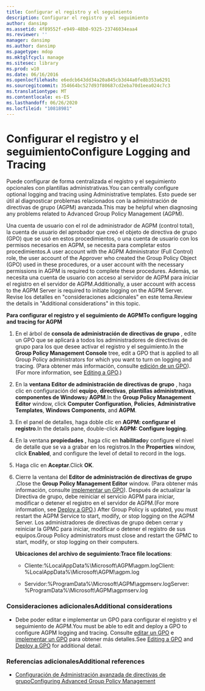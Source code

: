 ```yaml
---
title: Configurar el registro y el seguimiento
description: Configurar el registro y el seguimiento
author: dansimp
ms.assetid: 4f89552f-e949-48b0-9325-23746034eaa4
ms.reviewer: ''
manager: dansimp
ms.author: dansimp
ms.pagetype: mdop
ms.mktglfcycl: manage
ms.sitesec: library
ms.prod: w10
ms.date: 06/16/2016
ms.openlocfilehash: e6edcb643dd34a20a845cb3d44a0fe8b353a6291
ms.sourcegitcommit: 354664bc527d93f80687cd2eba70d1eea024c7c3
ms.translationtype: MT
ms.contentlocale: es-ES
ms.lasthandoff: 06/26/2020
ms.locfileid: "10818981"
---
```

# <span data-ttu-id="00e1c-103">Configurar el registro y el seguimiento</span><span class="sxs-lookup"><span data-stu-id="00e1c-103">Configure Logging and Tracing</span></span>


<span data-ttu-id="00e1c-104">Puede configurar de forma centralizada el registro y el seguimiento opcionales con plantillas administrativas.</span><span class="sxs-lookup"><span data-stu-id="00e1c-104">You can centrally configure optional logging and tracing using Administrative templates.</span></span> <span data-ttu-id="00e1c-105">Esto puede ser útil al diagnosticar problemas relacionados con la administración de directivas de grupo (AGPM) avanzada.</span><span class="sxs-lookup"><span data-stu-id="00e1c-105">This may be helpful when diagnosing any problems related to Advanced Group Policy Management (AGPM).</span></span>

<span data-ttu-id="00e1c-106">Una cuenta de usuario con el rol de administrador de AGPM (control total), la cuenta de usuario del aprobador que creó el objeto de directiva de grupo (GPO) que se usó en estos procedimientos, o una cuenta de usuario con los permisos necesarios en AGPM, se necesita para completar estos procedimientos.</span><span class="sxs-lookup"><span data-stu-id="00e1c-106">A user account with the AGPM Administrator (Full Control) role, the user account of the Approver who created the Group Policy Object (GPO) used in these procedures, or a user account with the necessary permissions in AGPM is required to complete these procedures.</span></span> <span data-ttu-id="00e1c-107">Además, se necesita una cuenta de usuario con acceso al servidor de AGPM para iniciar el registro en el servidor de AGPM.</span><span class="sxs-lookup"><span data-stu-id="00e1c-107">Additionally, a user account with access to the AGPM Server is required to initiate logging on the AGPM Server.</span></span> <span data-ttu-id="00e1c-108">Revise los detalles en "consideraciones adicionales" en este tema.</span><span class="sxs-lookup"><span data-stu-id="00e1c-108">Review the details in "Additional considerations" in this topic.</span></span>

**<span data-ttu-id="00e1c-109">Para configurar el registro y el seguimiento de AGPM</span><span class="sxs-lookup"><span data-stu-id="00e1c-109">To configure logging and tracing for AGPM</span></span>**

1.  <span data-ttu-id="00e1c-110">En el árbol de **consola de administración de directivas de grupo** , edite un GPO que se aplicará a todos los administradores de directivas de grupo para los que desee activar el registro y el seguimiento.</span><span class="sxs-lookup"><span data-stu-id="00e1c-110">In the **Group Policy Management Console** tree, edit a GPO that is applied to all Group Policy administrators for which you want to turn on logging and tracing.</span></span> <span data-ttu-id="00e1c-111">(Para obtener más información, consulte [edición de un GPO](editing-a-gpo-agpm30ops.md)).</span><span class="sxs-lookup"><span data-stu-id="00e1c-111">(For more information, see [Editing a GPO](editing-a-gpo-agpm30ops.md).)</span></span>

2.  <span data-ttu-id="00e1c-112">En la **ventana Editor de administración de directivas de grupo** , haga clic en configuración del **equipo**, **directivas**, **plantillas administrativas**, **componentes de Windows**y **AGPM**.</span><span class="sxs-lookup"><span data-stu-id="00e1c-112">In the **Group Policy Management Editor** window, click **Computer Configuration**, **Policies**, **Administrative Templates**, **Windows Components**, and **AGPM**.</span></span>

3.  <span data-ttu-id="00e1c-113">En el panel de detalles, haga doble clic en **AGPM: configurar el registro**.</span><span class="sxs-lookup"><span data-stu-id="00e1c-113">In the details pane, double-click **AGPM: Configure logging**.</span></span>

4.  <span data-ttu-id="00e1c-114">En la ventana **propiedades** , haga clic en **habilitado**y configure el nivel de detalle que se va a grabar en los registros.</span><span class="sxs-lookup"><span data-stu-id="00e1c-114">In the **Properties** window, click **Enabled**, and configure the level of detail to record in the logs.</span></span>

5.  <span data-ttu-id="00e1c-115">Haga clic en **Aceptar**.</span><span class="sxs-lookup"><span data-stu-id="00e1c-115">Click **OK**.</span></span>

6.  <span data-ttu-id="00e1c-116">Cierre la ventana del **Editor de administración de directivas de grupo** .</span><span class="sxs-lookup"><span data-stu-id="00e1c-116">Close the **Group Policy Management Editor** window.</span></span> <span data-ttu-id="00e1c-117">(Para obtener más información, consulte [implementar un GPO](deploy-a-gpo-agpm30ops.md)). Después de actualizar la Directiva de grupo, debe reiniciar el servicio AGPM para iniciar, modificar o detener el registro en el servidor de AGPM.</span><span class="sxs-lookup"><span data-stu-id="00e1c-117">(For more information, see [Deploy a GPO](deploy-a-gpo-agpm30ops.md).) After Group Policy is updated, you must restart the AGPM Service to start, modify, or stop logging on the AGPM Server.</span></span> <span data-ttu-id="00e1c-118">Los administradores de directivas de grupo deben cerrar y reiniciar la GPMC para iniciar, modificar o detener el registro de sus equipos.</span><span class="sxs-lookup"><span data-stu-id="00e1c-118">Group Policy administrators must close and restart the GPMC to start, modify, or stop logging on their computers.</span></span>

    <span data-ttu-id="00e1c-119">**Ubicaciones del archivo de seguimiento**:</span><span class="sxs-lookup"><span data-stu-id="00e1c-119">**Trace file locations**:</span></span>

    -   <span data-ttu-id="00e1c-120">Cliente:%LocalAppData%\\Microsoft\\AGPM\\agpm.log</span><span class="sxs-lookup"><span data-stu-id="00e1c-120">Client: %LocalAppData%\\Microsoft\\AGPM\\agpm.log</span></span>

    -   <span data-ttu-id="00e1c-121">Servidor:%ProgramData%\\Microsoft\\AGPM\\agpmserv.log</span><span class="sxs-lookup"><span data-stu-id="00e1c-121">Server: %ProgramData%\\Microsoft\\AGPM\\agpmserv.log</span></span>

### <span data-ttu-id="00e1c-122">Consideraciones adicionales</span><span class="sxs-lookup"><span data-stu-id="00e1c-122">Additional considerations</span></span>

-   <span data-ttu-id="00e1c-123">Debe poder editar e implementar un GPO para configurar el registro y el seguimiento de AGPM.</span><span class="sxs-lookup"><span data-stu-id="00e1c-123">You must be able to edit and deploy a GPO to configure AGPM logging and tracing.</span></span> <span data-ttu-id="00e1c-124">Consulte [editar un GPO](editing-a-gpo-agpm30ops.md) e [implementar un GPO](deploy-a-gpo-agpm30ops.md) para obtener más detalles.</span><span class="sxs-lookup"><span data-stu-id="00e1c-124">See [Editing a GPO](editing-a-gpo-agpm30ops.md) and [Deploy a GPO](deploy-a-gpo-agpm30ops.md) for additional detail.</span></span>

### <span data-ttu-id="00e1c-125">Referencias adicionales</span><span class="sxs-lookup"><span data-stu-id="00e1c-125">Additional references</span></span>

-   [<span data-ttu-id="00e1c-126">Configuración de Administración avanzada de directivas de grupo</span><span class="sxs-lookup"><span data-stu-id="00e1c-126">Configuring Advanced Group Policy Management</span></span>](configuring-advanced-group-policy-management.md)

 

 





